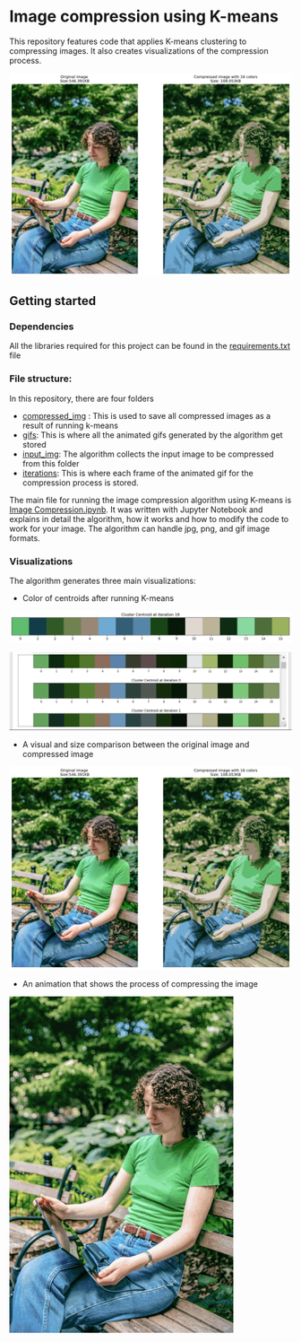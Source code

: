 # Image compression using K-means

This repository features code that applies K-means clustering to compressing images. It also creates visualizations of the compression process.

![](https://github.com/Marvin-O474/K-means-mage-commpression/blob/master/comparison.png)

## Getting started

### Dependencies

All the libraries required for this project can be found in the [requirements.txt](https://github.com/Marvin-O474/K-means-mage-commpression/blob/master/requirements.txt) file

### File structure:

In this repository, there are four folders

- [compressed_img](https://github.com/Marvin-O474/K-means-mage-commpression/tree/master/compressed_img) : This is used to save all compressed images as a result of running k-means
- [gifs](https://github.com/Marvin-O474/K-means-mage-commpression/tree/master/gifs): This is where all the animated gifs generated by the algorithm get stored
- [input_img](https://github.com/Marvin-O474/K-means-mage-commpression/tree/master/input_img): The algorithm collects the input image to be compressed from this folder
- [iterations](https://github.com/Marvin-O474/K-means-mage-commpression/tree/master/iterations): This is where each frame of the animated gif for the compression process is stored.

The main file for running the image compression algorithm using K-means is [Image Compression.ipynb](https://github.com/Marvin-O474/image_compression_using_kmeans/blob/master/Image%20Compression.ipynb). It was written with Jupyter Notebook and explains in detail the algorithm, how it works and how to modify the code to work for your image. The algorithm can handle jpg, png, and gif image formats.

### Visualizations

The algorithm generates three main visualizations:

- Color of centroids after running K-means

![](https://github.com/Marvin-O474/K-means-mage-commpression/blob/master/centroids.png)

![](https://github.com/Marvin-O474/K-means-mage-commpression/blob/master/centroid_2.png)

- A visual and size comparison between the original image and compressed image

![](https://github.com/Marvin-O474/K-means-mage-commpression/blob/master/comparison.png)

- An animation that shows the process of compressing the image

![](https://github.com/Marvin-O474/K-means-mage-commpression/blob/master/gifs/human_2.gif)

